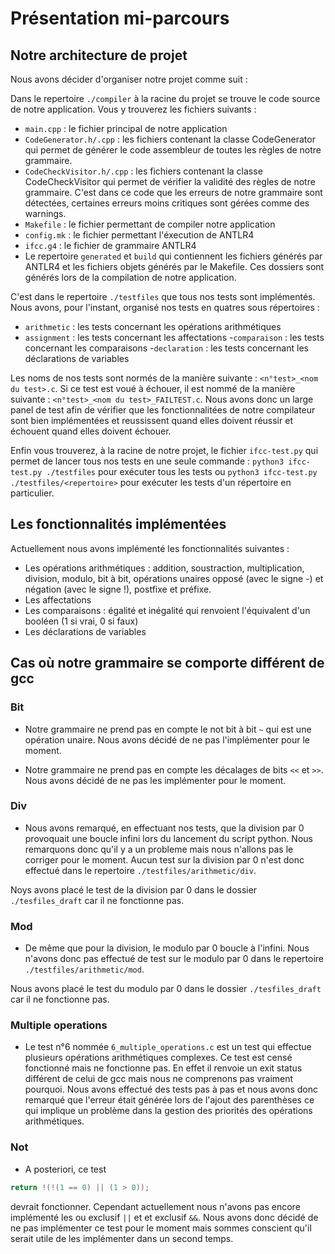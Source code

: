 # Présentation mi-parcours

## Notre architecture de projet

Nous avons décider d'organiser notre projet comme suit :

Dans le repertoire `./compiler` à la racine du projet se trouve le code source de notre application.
Vous y trouverez les fichiers suivants :

- `main.cpp` : le fichier principal de notre application
- `CodeGenerator.h/.cpp` : les fichiers contenant la classe CodeGenerator qui permet de générer le code assembleur de toutes les règles de notre grammaire.
- `CodeCheckVisitor.h/.cpp` : les fichiers contenant la classe CodeCheckVisitor qui permet de vérifier la validité des règles de notre grammaire.
  C'est dans ce code que les erreurs de notre grammaire sont détectées, certaines erreurs moins critiques
  sont gérées comme des warnings.
- `Makefile` : le fichier permettant de compiler notre application
- `config.mk` : le fichier permettant l'éxecution de ANTLR4
- `ifcc.g4` : le fichier de grammaire ANTLR4
- Le repertoire `generated` et `build` qui contiennent les fichiers générés par ANTLR4 et les fichiers objets générés par le Makefile. Ces dossiers sont générés lors de la compilation de notre application.

C'est dans le repertoire `./testfiles` que tous nos tests sont implémentés.
Nous avons, pour l'instant, organisé nos tests en quatres sous répertoires :

- `arithmetic` : les tests concernant les opérations arithmétiques
- `assignment` : les tests concernant les affectations -`comparaison` : les tests concernant les comparaisons -`declaration` : les tests concernant les déclarations de variables

Les noms de nos tests sont normés de la manière suivante : `<n°test>_<nom du test>.c`.
Si ce test est voué à échouer, il est nommé de la manière suivante : `<n°test>_<nom du test>_FAILTEST.c`.
Nous avons donc un large panel de test afin de vérifier que les fonctionnalitées de notre compilateur sont bien implémentées et reussissent quand elles doivent réussir et échouent quand elles doivent échouer.

Enfin vous trouverez, à la racine de notre projet, le fichier `ifcc-test.py` qui permet de lancer tous nos tests en une seule commande :
`python3 ifcc-test.py ./testfiles` pour exécuter tous les tests ou `python3 ifcc-test.py ./testfiles/<repertoire>` pour exécuter les tests d'un répertoire en particulier.

## Les fonctionnalités implémentées

Actuellement nous avons implémenté les fonctionnalités suivantes :

- Les opérations arithmétiques : addition, soustraction, multiplication, division, modulo, bit à bit, opérations unaires opposé (avec le signe -) et négation (avec le signe !), postfixe et préfixe.
- Les affectations
- Les comparaisons : égalité et inégalité qui renvoient l'équivalent d'un booléen (1 si vrai, 0 si faux)
- Les déclarations de variables

## Cas où notre grammaire se comporte différent de gcc

### Bit

- Notre grammaire ne prend pas en compte le not bit à bit `~` qui est une opération unaire. Nous avons décidé de ne pas l'implémenter pour le moment.

- Notre grammaire ne prend pas en compte les décalages de bits `<<` et `>>`. Nous avons décidé de ne pas les implémenter pour le moment.

### Div

- Nous avons remarqué, en effectuant nos tests, que la division par 0 provoquait une boucle infini lors du lancement du script python. Nous remarquons donc qu'il y a un probleme mais nous n'allons pas le corriger pour le moment.
  Aucun test sur la division par 0 n'est donc effectué dans le repertoire `./testfiles/arithmetic/div`.

Noys avons placé le test de la division par 0 dans le dossier `./tesfiles_draft` car il ne fonctionne pas.

### Mod

- De même que pour la division, le modulo par 0 boucle à l'infini. Nous n'avons donc pas effectué de test sur le modulo par 0 dans le repertoire `./testfiles/arithmetic/mod`.

Nous avons placé le test du modulo par 0 dans le dossier `./tesfiles_draft` car il ne fonctionne pas.

### Multiple operations

- Le test n°6 nommée `6_multiple_operations.c` est un test qui effectue plusieurs opérations arithmétiques complexes. Ce test est censé fonctionné mais ne fonctionne pas. En effet il renvoie un exit status différent de celui de gcc mais nous ne comprenons pas vraiment pourquoi. Nous avons effectué des tests pas à pas et nous avons donc remarqué que l'erreur était générée lors de l'ajout des parenthèses ce qui implique un problème dans la gestion des priorités des opérations arithmétiques.

### Not

- A posteriori, ce test

```c
return !(!(1 == 0) || (1 > 0));
```

devrait fonctionner. Cependant actuellement nous n'avons pas encore implémenté les ou exclusif `||` et et exclusif `&&`. Nous avons donc décidé de ne pas implémenter ce test pour le moment mais sommes conscient qu'il serait utile de les implémenter dans un second temps.
